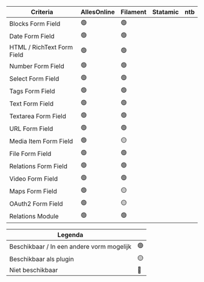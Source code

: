 | Criteria                   | AllesOnline | Filament | Statamic | ntb |
| -------------------------- | ----------- | -------- | -------- | --- |
| Blocks Form Field          | 🟢          | 🟢       |          |     |
| Date Form Field            | 🟢          | 🟢       |          |     |
| HTML / RichText Form Field | 🟢          | 🟢       |          |     |
| Number Form Field          | 🟢          | 🟢       |          |     |
| Select Form Field          | 🟢          | 🟢       |          |     |
| Tags Form Field            | 🟢          | 🟢       |          |     |
| Text Form Field            | 🟢          | 🟢       |          |     |
| Textarea Form Field        | 🟢          | 🟢       |          |     |
| URL Form Field             | 🟢          | 🟢       |          |     |
| Media Item Form Field      | 🟢          | 🟡       |          |     |
| File Form Field            | 🟢          | 🟢       |          |     |
| Relations Form Field       | 🟢          | 🟢       |          |     |
| Video Form Field           | 🟢          | 🟢       |          |     |
| Maps Form Field            | 🟢          | 🟡       |          |     |
| OAuth2 Form Field          | 🟢          | 🟡       |          |     |
| Relations Module           | 🟢          | 🟢<br>   |          |     |

| **Legenda**                               |     |
| ----------------------------------------- | --- |
| Beschikbaar / In een andere vorm mogelijk | 🟢  |
| Beschikbaar als plugin                    | 🟡  |
| Niet beschikbaar                          | 🔴  |
